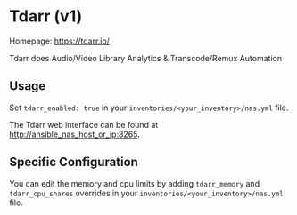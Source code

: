 # Tdarr (v1)

Homepage: <https://tdarr.io/>

Tdarr does Audio/Video Library Analytics & Transcode/Remux Automation

## Usage

Set `tdarr_enabled: true` in your `inventories/<your_inventory>/nas.yml` file.

The Tdarr web interface can be found at <http://ansible_nas_host_or_ip:8265>.

## Specific Configuration

You can edit the memory and cpu limits by adding `tdarr_memory` and `tdarr_cpu_shares` overrides in your `inventories/<your_inventory>/nas.yml` file.
